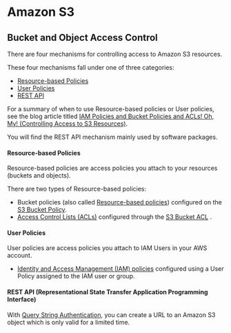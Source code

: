 # Amazon S3

## Bucket and Object Access Control

There are four mechanisms for controlling access to Amazon S3 resources.

These four mechanisms fall under one of three categories:

* [Resource-based Policies](#resource-based-policies)
* [User Policies](#user-policies)
* [REST API](#rest-api-representational-state-transfer-application-programming-interface)

For a summary of when to use Resource-based policies or User policies, see the blog article titled [IAM Policies and Bucket Policies and ACLs! Oh, My! (Controlling Access to S3 Resources)](https://aws.amazon.com/blogs/security/iam-policies-and-bucket-policies-and-acls-oh-my-controlling-access-to-s3-resources/).

You will find the REST API mechanism mainly used by software packages.

#### Resource-based Policies

Resource-based policies are access policies you attach to your resources (buckets and objects).

There are two types of Resource-based policies:

* Bucket policies (also called [Resource-based policies](https://docs.aws.amazon.com/IAM/latest/UserGuide/access_policies.html)) configured on the [S3 Bucket Policy](https://docs.aws.amazon.com/AmazonS3/latest/user-guide/add-bucket-policy.html).
* [Access Control Lists (ACLs)](https://docs.aws.amazon.com/AmazonS3/latest/dev/acl-overview.html) configured through the [S3 Bucket ACL](https://docs.aws.amazon.com/AmazonS3/latest/user-guide/set-bucket-permissions.html) .

#### User Policies

User policies are access policies you attach to IAM Users in your AWS account.

* [Identity and Access Management (IAM) policies](https://docs.aws.amazon.com/IAM/latest/UserGuide/access_policies_create.html) configured using a User Policy assigned to the IAM user or group.

#### REST API (Representational State Transfer Application Programming Interface)

With [Query String Authentication](https://docs.aws.amazon.com/AmazonS3/latest/API/sigv4-query-string-auth.html), you can create a URL to an Amazon S3 object which is only valid for a limited time.

